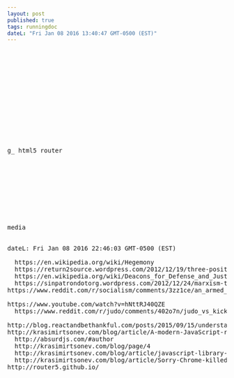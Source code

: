 ```yaml
---
layout: post
published: true
tags: runningdoc
dateL: "Fri Jan 08 2016 13:40:47 GMT-0500 (EST)"
---
```





<pre>
<https://github.com/ampedandwired/html-webpack-plugin>
<https://webpack.github.io/docs/configuration.html>
<https://github.com/webpack/webpack/tree/master/examples/hybrid-routing>
<https://webpack.github.io/docs/webpack-dev-middleware.html>
<https://webpack.github.io/docs/list-of-plugins.html>
<https://webpack.github.io/docs/webpack-dev-server.html>

<https://developer.mozilla.org/en-US/docs/Web/JavaScript/Reference/Global_Objects/Date>
<https://developer.mozilla.org/en-US/docs/Web/JavaScript/Reference/Global_Objects/Array/join>
<https://developer.mozilla.org/en-US/docs/Web/JavaScript/Reference/Global_Objects/Array/toString>
<http://www.w3schools.com/jsref/jsref_prototype_array.asp>

<http://www.w3schools.com/tags/tag_pre.asp>

g_ html5 router
<http://blog.reactandbethankful.com/posts/2015/07/11/router-5-a-new-framework-agnostic-html5-router/>
<http://blog.reactandbethankful.com/posts/2015/09/15/understanding-the-functional-revolution/>
<http://krasimirtsonev.com/blog/article/A-modern-JavaScript-router-in-100-lines-history-api-pushState-hash-url>
<http://router5.github.io/>
<https://visionmedia.github.io/page.js/>
<https://staticapps.org/articles/routing-urls-in-static-apps/>
<https://staticapps.org/>
<https://www.firebase.com/>
<http://expressjs.com/en/starter/faq.html>

media
<https://en.wikipedia.org/wiki/Susumu_Yokota>

dateL: Fri Jan 08 2016 22:46:03 GMT-0500 (EST)

  https://en.wikipedia.org/wiki/Hegemony
  https://return2source.wordpress.com/2012/12/19/three-positions-on-gun-control/
  https://en.wikipedia.org/wiki/Deacons_for_Defense_and_Justice
  https://sinpatrondotorg.wordpress.com/2012/12/24/marxism-the-left-and-gun-control/
https://www.reddit.com/r/socialism/comments/3zz1ce/an_armed_proletariat_is_an_enfranchised/

https://www.youtube.com/watch?v=hNttRJ40QZE
  https://www.reddit.com/r/judo/comments/402o7n/judo_vs_kickboxing/

http://blog.reactandbethankful.com/posts/2015/09/15/understanding-the-functional-revolution/
http://krasimirtsonev.com/blog/article/A-modern-JavaScript-router-in-100-lines-history-api-pushState-hash-url
  http://absurdjs.com/#author
  http://krasimirtsonev.com/blog/page/4
  http://krasimirtsonev.com/blog/article/javascript-library-starter-using-webpack-es6
  http://krasimirtsonev.com/blog/article/Sorry-Chrome-killed-the-terminal
http://router5.github.io/

</pre>
